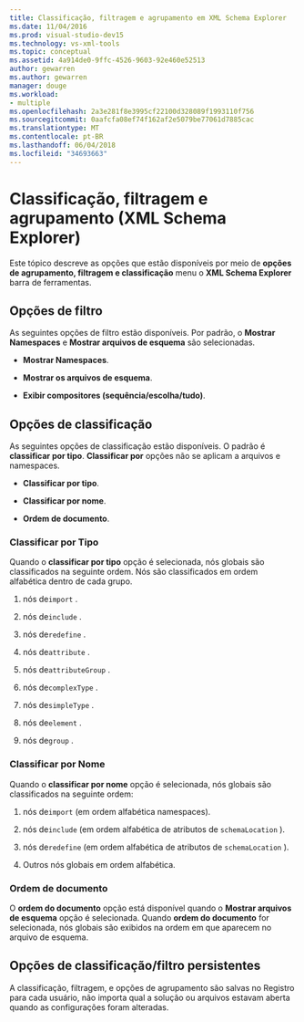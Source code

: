 ```yaml
---
title: Classificação, filtragem e agrupamento em XML Schema Explorer
ms.date: 11/04/2016
ms.prod: visual-studio-dev15
ms.technology: vs-xml-tools
ms.topic: conceptual
ms.assetid: 4a914de0-9ffc-4526-9603-92e460e52513
author: gewarren
ms.author: gewarren
manager: douge
ms.workload:
- multiple
ms.openlocfilehash: 2a3e281f8e3995cf22100d328089f1993110f756
ms.sourcegitcommit: 0aafcfa08ef74f162af2e5079be77061d7885cac
ms.translationtype: MT
ms.contentlocale: pt-BR
ms.lasthandoff: 06/04/2018
ms.locfileid: "34693663"
---
```

# <a name="sorting-filtering-and-grouping-xml-schema-explorer"></a>Classificação, filtragem e agrupamento (XML Schema Explorer)

Este tópico descreve as opções que estão disponíveis por meio de **opções de agrupamento, filtragem e classificação** menu o **XML Schema Explorer** barra de ferramentas.

## <a name="filter-options"></a>Opções de filtro

 As seguintes opções de filtro estão disponíveis. Por padrão, o **Mostrar Namespaces** e **Mostrar arquivos de esquema** são selecionadas.

-   **Mostrar Namespaces**.

-   **Mostrar os arquivos de esquema**.

-   **Exibir compositores (sequência/escolha/tudo)**.

## <a name="sorting-options"></a>Opções de classificação

 As seguintes opções de classificação estão disponíveis. O padrão é **classificar por tipo**. **Classificar por** opções não se aplicam a arquivos e namespaces.

-   **Classificar por tipo**.

-   **Classificar por nome**.

-   **Ordem de documento**.

### <a name="sort-by-type"></a>Classificar por Tipo

 Quando o **classificar por tipo** opção é selecionada, nós globais são classificados na seguinte ordem. Nós são classificados em ordem alfabética dentro de cada grupo.

1.  nós de`import` .

2.  nós de`include` .

3.  nós de`redefine` .

4.  nós de`attribute` .

5.  nós de`attributeGroup` .

6.  nós de`complexType` .

7.  nós de`simpleType` .

8.  nós de`element` .

9. nós de`group` .

### <a name="sort-by-name"></a>Classificar por Nome

 Quando o **classificar por nome** opção é selecionada, nós globais são classificados na seguinte ordem:

1.  nós de`import` (em ordem alfabética namespaces).

2.  nós de`include` (em ordem alfabética de atributos de `schemaLocation` ).

3.  nós de`redefine` (em ordem alfabética de atributos de `schemaLocation` ).

4.  Outros nós globais em ordem alfabética.

### <a name="document-order"></a>Ordem de documento

 O **ordem do documento** opção está disponível quando o **Mostrar arquivos de esquema** opção é selecionada. Quando **ordem do documento** for selecionada, nós globais são exibidos na ordem em que aparecem no arquivo de esquema.

## <a name="persisting-sortfilter-options"></a>Opções de classificação/filtro persistentes

 A classificação, filtragem, e opções de agrupamento são salvas no Registro para cada usuário, não importa qual a solução ou arquivos estavam aberta quando as configurações foram alteradas.